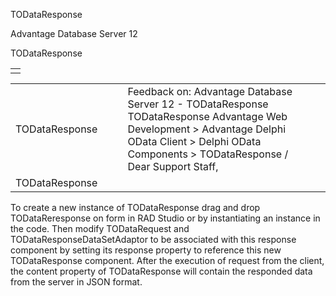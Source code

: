TODataResponse




Advantage Database Server 12  

TODataResponse

|  |
| --- |
|  |

|  |  |  |  |  |
| --- | --- | --- | --- | --- |
| TODataResponse |  |  | Feedback on: Advantage Database Server 12 - TODataResponse TODataResponse Advantage Web Development > Advantage Delphi OData Client > Delphi OData Components > TODataResponse / Dear Support Staff, |  |
| TODataResponse |  |  |  |  |

To create a new instance of TODataResponse drag and drop TODataReresponse on form in RAD Studio or by instantiating an instance in the code. Then modify TODataRequest and TODataResponseDataSetAdaptor to be associated with this response component by setting its response property to reference this new TODataResponse component. After the execution of request from the client, the content property of TODataResponse will contain the responded data from the server in JSON format.